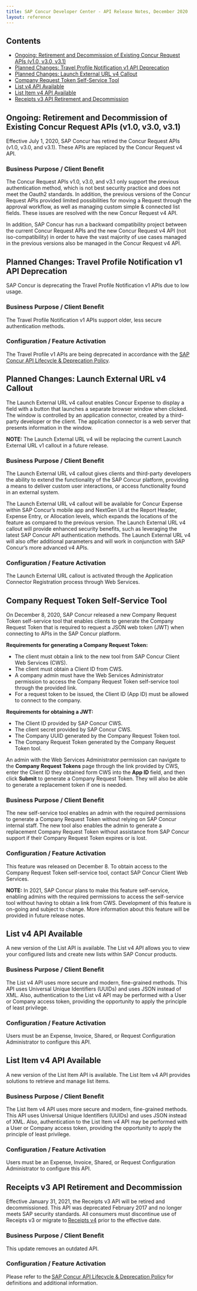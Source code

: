 ```yaml
---
title: SAP Concur Developer Center - API Release Notes, December 2020
layout: reference
---
```


## Contents

* [Ongoing: Retirement and Decommission of Existing Concur Request APIs (v1.0, v3.0, v3.1)](#ongoing-request-retirement)
* [Planned Changes: Travel Profile Notification v1 API Deprecation](#travel-profile-deprecation)
* [Planned Changes: Launch External URL v4 Callout](#planned-leu-v4)
* [Company Request Token Self-Service Tool](#company-token)
* [List v4 API Available](#list-v4)
* [List Item v4 API Available](#list-item-v4)
* [Receipts v3 API Retirement and Decommission](#receipts-v3-dep)

## <a name="ongoing-request-retirement"></a>Ongoing: Retirement and Decommission of Existing Concur Request APIs (v1.0, v3.0, v3.1)

Effective July 1, 2020, SAP Concur has retired the Concur Request APIs (v1.0, v3.0, and v3.1). These APIs are replaced by the Concur Request v4 API.

### Business Purpose / Client Benefit

The Concur Request APIs v1.0, v3.0, and v3.1 only support the previous authentication method, which is not best security practice and does not meet the Oauth2 standards. In addition, the previous versions of the Concur Request APIs provided limited possibilities for moving a Request through the approval workflow, as well as managing custom simple & connected list fields. These issues are resolved with the new Concur Request v4 API.

In addition, SAP Concur has run a backward compatibility project between the current Concur Request APIs and the new Concur Request v4 API (not iso-compatibility) in order to have the vast majority of use cases managed in the previous versions also be managed in the Concur Request v4 API.

## <a name="travel-profile-deprecation"></a>Planned Changes: Travel Profile Notification v1 API Deprecation

SAP Concur is deprecating the Travel Profile Notification v1 APIs due to low usage.

### Business Purpose / Client Benefit

The Travel Profile Notification v1 APIs support older, less secure authentication methods.

### Configuration / Feature Activation

The Travel Profile v1 APIs are being deprecated in accordance with the [SAP Concur API Lifecycle & Deprecation Policy](https://developer.concur.com/tools-support/deprecation-policy.html).

## <a name="planned-leu-v4"></a>Planned Changes: Launch External URL v4 Callout

The Launch External URL v4 callout enables Concur Expense to display a field with a button that launches a separate browser window when clicked. The window is controlled by an application connector, created by a third-party developer or the client. The application connector is a web server that presents information in the window.

**NOTE:**	The Launch External URL v4 will be replacing the current Launch External URL v1 callout in a future release.

### Business Purpose / Client Benefit

The Launch External URL v4 callout gives clients and third-party developers the ability to extend the functionality of the SAP Concur platform, providing a means to deliver custom user interactions, or access functionality found in an external system.

The Launch External URL v4 callout will be available for Concur Expense within SAP Concur’s mobile app and NextGen UI at the Report Header, Expense Entry, or Allocation levels, which expands the locations of the feature as compared to the previous version. The Launch External URL v4 callout will provide enhanced security benefits, such as leveraging the latest SAP Concur API authentication methods. The Launch External URL v4 will also offer additional parameters and will work in conjunction with SAP Concur’s more advanced v4 APIs.

### Configuration / Feature Activation

The Launch External URL callout is activated through the Application Connector Registration process through Web Services.

## <a name="company-token"></a>Company Request Token Self-Service Tool

On December 8, 2020, SAP Concur released a new Company Request Token self-service tool that enables clients to generate the Company Request Token that is required to request a JSON web token (JWT) when connecting to APIs in the SAP Concur platform.

**Requirements for generating a Company Request Token:**

  * The client must obtain a link to the new tool from SAP Concur Client Web Services (CWS).
  * The client must obtain a Client ID from CWS.
  * A company admin must have the Web Services Administrator permission to access the Company Request Token self-service tool through the provided link.
  * For a request token to be issued, the Client ID (App ID) must be allowed to connect to the company.

**Requirements for obtaining a JWT:**

  * The Client ID provided by SAP Concur CWS.
  * The client secret provided by SAP Concur CWS.
  * The Company UUID generated by the Company Request Token tool.
  * The Company Request Token generated by the Company Request Token tool.

An admin with the Web Services Administrator permission can navigate to the **Company Request Tokens** page through the link provided by CWS, enter the Client ID they obtained form CWS into the **App ID** field, and then click **Submit** to generate a Company Request Token. They will also be able to generate a replacement token if one is needed.

### Business Purpose / Client Benefit

The new self-service tool enables an admin with the required permissions to generate a Company Request Token without relying on SAP Concur internal staff. The new tool also enables the admin to generate a replacement Company Request Token without assistance from SAP Concur support if their Company Request Token expires or is lost.

### Configuration / Feature Activation

This feature was released on December 8. To obtain access to the Company Request Token self-service tool, contact SAP Concur Client Web Services.

**NOTE:**	In 2021, SAP Concur plans to make this feature self-service, enabling admins with the required permissions to access the self-service tool without having to obtain a link from CWS. Development of this feature is on-going and subject to change. More information about this feature will be provided in future release notes.

## <a name="list-v4"></a>List v4 API Available

A new version of the List API is available. The List v4 API allows you to view your configured lists and create new lists within SAP Concur products.

### Business Purpose / Client Benefit

The List v4 API uses more secure and modern, fine-grained methods. This API uses Universal Unique Identifiers (UUIDs) and uses JSON instead of XML. Also, authentication to the List v4 API may be performed with a User or Company access token, providing the opportunity to apply the principle of least privilege.

### Configuration / Feature Activation

Users must be an Expense, Invoice, Shared, or Request Configuration Administrator to configure this API.

## <a name="list-item-v4"></a>List Item v4 API Available

A new version of the List Item API is available. The List Item v4 API provides solutions to retrieve and manage list items.

### Business Purpose / Client Benefit

The List Item v4 API uses more secure and modern, fine-grained methods. This API uses Universal Unique Identifiers (UUIDs) and uses JSON instead of XML. Also, authentication to the List Item v4 API may be performed with a User or Company access token, providing the opportunity to apply the principle of least privilege.

### Configuration / Feature Activation

Users must be an Expense, Invoice, Shared, or Request Configuration Administrator to configure this API.

## <a name="receipts-v3-dep"></a>Receipts v3 API Retirement and Decommission

Effective January 31, 2021, the Receipts v3 API will be retired and decommissioned. This API was deprecated February 2017 and no longer meets SAP security standards. All consumers must discontinue use of Receipts v3 or migrate to [Receipts v4](https://developer.concur.com/api-reference/receipts/get-started.html) prior to the effective date.   

### Business Purpose / Client Benefit

This update removes an outdated API.

### Configuration / Feature Activation

Please refer to the [SAP Concur API Lifecycle & Deprecation Policy](https://developer.concur.com/tools-support/deprecation-policy.html) for definitions and additional information.
